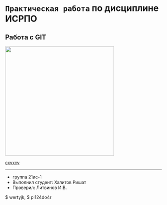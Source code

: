 # ``Практическая работа``  по дисциплине ИСРПО

## Работа с GIT

<p><img src="https://anime-online.su/uploads/posts/2023-05/1685176859_2.jpg" width="350"></p>

<p><a href="https://www.meme-arsenal.com/memes/3c05e3c629f195f34de06fdd825d8bde.jpg">cxvxcv</a></p>

----------

* группа 21ис-1
* Выполнил студент: Халитов Ришат
* Проверил: Литвинов И.В.

$ wertyjk,
$ pi124do4r
